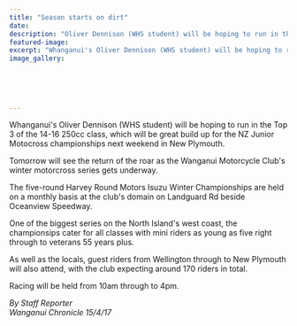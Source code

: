 ```yaml
---
title: "Season starts on dirt"
date: 
description: "Oliver Dennison (WHS student) will be hoping to run in the Top 3 of the 14-16 250cc class, which will be great build up for the NZ Junior Motocross champs..."
featured-image: 
excerpt: "Whanganui's Oliver Dennison (WHS student) will be hoping to run in the Top 3 of the 14-16 250cc class, which will be great build up for the NZ Junior Motocross championships next weekend in New Plymouth."
image_gallery:
	
	
	
	
	
---
```


<p><span>Whanganui's Oliver Dennison (WHS student) will be hoping to run in the Top 3 of the 14-16 250cc class, which will be great build up for the NZ Junior Motocross championships next weekend in New Plymouth.</span></p>
<p>Tomorrow will see the return of the roar as the Wanganui Motorcycle Club's winter motorcross series gets underway.</p>
<p>The five-round Harvey Round Motors Isuzu Winter Championships are held on a monthly basis at the club's domain on Landguard Rd beside Oceanview Speedway.</p>
<p>One of the biggest series on the North Island's west coast, the championsips cater for all classes with mini riders as young as five right through to veterans 55 years plus.</p>
<p>As well as the locals, guest riders from Wellington through to New Plymouth will also attend, with the club expecting around 170 riders in total.</p>
<p>Racing will be held from 10am through to 4pm.</p>
<p class="clear syndicator"><em>By Staff Reporter</em><br /><em>Wanganui Chronicle 15/4/17&nbsp;</em></p>


